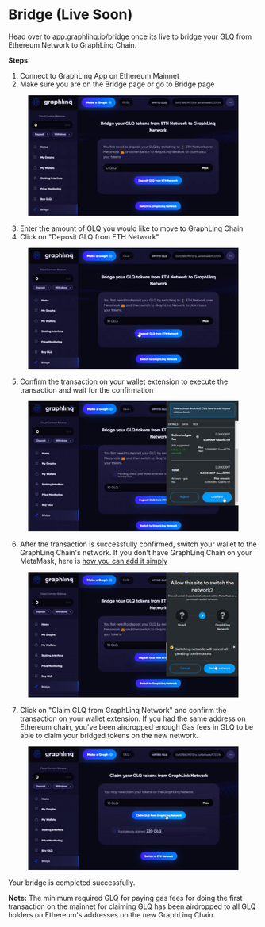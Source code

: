 # Bridge (Live Soon)

Head over to [app.graphlinq.io/bridge](https://app.graphlinq.io/bridge) once its live to bridge your GLQ from Ethereum Network to GraphLinq Chain.&#x20;

**Steps**:

1. Connect to GraphLinq App on Ethereum Mainnet
2. Make sure you are on the Bridge page or go to Bridge page

<figure><img src="../../.gitbook/assets/Screenshot 2023-02-09 at 7.48.14 PM.png" alt=""><figcaption></figcaption></figure>

3. Enter the amount of GLQ you would like to move to GraphLinq Chain
4. Click on "Deposit GLQ from ETH Network"

<figure><img src="../../.gitbook/assets/Screenshot 2023-02-09 at 7.56.27 PM.png" alt=""><figcaption></figcaption></figure>

5. Confirm the transaction on your wallet extension to execute the transaction and wait for the confirmation

<figure><img src="../../.gitbook/assets/Screenshot 2023-02-09 at 7.58.48 PM.png" alt=""><figcaption></figcaption></figure>

6. After the transaction is successfully confirmed, switch your wallet to the GraphLinq Chain's network. If you don't have GraphLinq Chain on your MetaMask, here is [how you can add it simply](../networks/graphlinq-chain-mainnet/wallet/add-graphlinq-chain-to-metamask.md)

<figure><img src="../../.gitbook/assets/Screenshot 2023-02-09 at 8.01.02 PM.png" alt=""><figcaption></figcaption></figure>

7. Click on "Claim GLQ from GraphLinq Network" and confirm the transaction on your wallet extension. If you had the same address on Ethereum chain, you've been airdropped enough Gas fees in GLQ to be able to claim your bridged tokens on the new network.&#x20;

<figure><img src="../../.gitbook/assets/Screenshot 2023-02-09 at 8.02.43 PM.png" alt=""><figcaption></figcaption></figure>

Your bridge is completed successfully.

**Note:** The minimum required GLQ for paying gas fees for doing the first transaction on the mainnet for claiming GLQ has been airdropped to all GLQ holders on Ethereum's addresses on the new GraphLinq Chain. &#x20;
